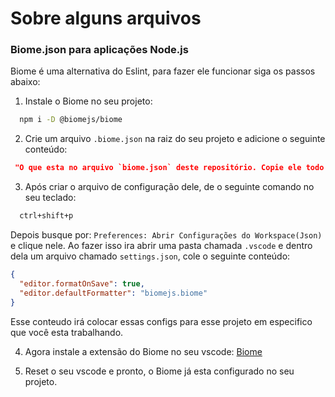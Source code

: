 # Sobre alguns arquivos

### Biome.json para aplicações Node.js

  Biome é uma alternativa do Eslint, para fazer ele funcionar siga os passos abaixo:

  1. Instale o Biome no seu projeto:
  ```bash
    npm i -D @biomejs/biome
  ```
  2. Crie um arquivo `.biome.json` na raiz do seu projeto e adicione o seguinte conteúdo:
  ```json
   "O que esta no arquivo `biome.json` deste repositório. Copie ele todo e cole no seu arquivo biome.json que você criou no seu projeto."
  ```

  3. Após criar o arquivo de configuração dele, de o seguinte comando no seu teclado:
  ```bash
    ctrl+shift+p
  ```
  Depois busque por: `Preferences: Abrir Configurações do Workspace(Json)` e clique nele. Ao fazer isso ira abrir uma pasta chamada `.vscode` e dentro dela um arquivo chamado `settings.json`, cole o seguinte conteúdo:
  ```json
  {
    "editor.formatOnSave": true,
    "editor.defaultFormatter": "biomejs.biome"
  }
  ```
  Esse conteudo irá colocar essas configs para esse projeto em especifico que você esta trabalhando.

  4. Agora instale a extensão do Biome no seu vscode: [Biome](https://marketplace.visualstudio.com/items?itemName=biomejs.biome)

  5. Reset o seu vscode e pronto, o Biome já esta configurado no seu projeto.